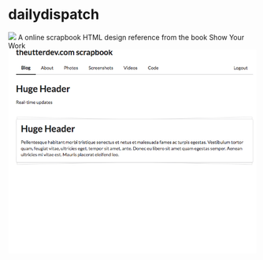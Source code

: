 # dailydispatch
<img src="http://thehandcraftedstory.com/wp-content/uploads/2015/02/Show-Your-Work-book-review.jpg" />
A online scrapbook HTML design reference from the book Show Your Work

<img src="img/uteerphoto.png"/>
